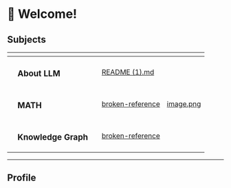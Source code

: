<!-- Google tag (gtag.js) -->
<script async src="https://www.googletagmanager.com/gtag/js?id=G-VYQYCC9ZZS"></script>
<script>
  window.dataLayer = window.dataLayer || [];
  function gtag(){dataLayer.push(arguments);}
  gtag('js', new Date());

  gtag('config', 'G-VYQYCC9ZZS');
</script>
# 🙌 Welcome!

## Subjects

<table data-view="cards"><thead><tr><th></th><th></th><th></th><th data-hidden data-card-target data-type="content-ref"></th><th data-hidden data-card-cover data-type="files"></th></tr></thead><tbody><tr><td></td><td><h3>About LLM</h3></td><td><h3></h3></td><td><a href="README (1).md">README (1).md</a></td><td></td></tr><tr><td></td><td><h3>MATH</h3></td><td><h4></h4></td><td><a href="broken-reference/">broken-reference</a></td><td><a href=".gitbook/assets/image.png">image.png</a></td></tr><tr><td></td><td><h3>Knowledge Graph</h3></td><td><h3></h3></td><td><a href="broken-reference/">broken-reference</a></td><td></td></tr></tbody></table>

***

## Profile
